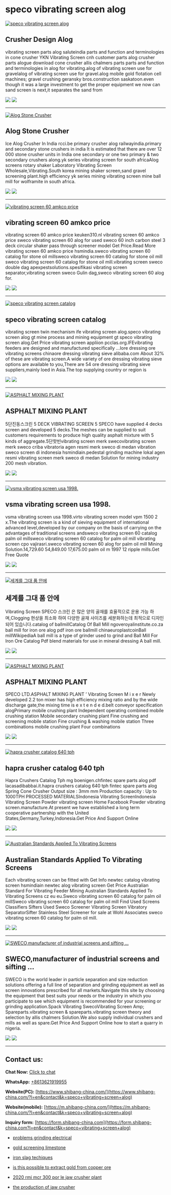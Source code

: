 # speco vibrating screen alog

<a href="https://swt.shibang-china.com/?l=en&img&k=speco+vibrating+screen+alog" target="_blank">![speco vibrating screen alog](http://static.shibang-china.com/all-800x300/882.jpg)</a>

## Crusher Design Alog
vibrating screen parts alog saluteindia parts and function and terminologies in cone crusher YKN Vibrating Screen cnh customer parts alog crusher parts alogue download cone crusher allis chalmers parts parts and function and terminologies in alog for vibrating.alog of vibrating screen use for gravelalog of vibrating screen use for gravel.alog mobile gold flotation cell machines; gravel crushing geransky bros.construction saskatoon.even though it was a large investment to get the proper equipment we now can sand screen is next,it separates the sand from


<a href="https://whatsapp.shibangsoft.com/WhatsApp.php" target="_blank" title="WhatsApp">![](http://static.shibang-china.com/icon/whatsapp.png)</a> <a href="https://swt.shibang-china.com/?l=en&icon&k=speco+vibrating+screen+alog" target="_blank">![](http://static.shibang-china.com/icon/chat-en.png)</a>

---

<a href="https://swt.shibang-china.com/?l=en&img&k=speco+vibrating+screen+alog" target="_blank">![Alog Stone Crusher](http://static.shibang-china.com/all-800x300/689.jpg)</a>

## Alog Stone Crusher
Ice Alog Crusher In India rcci.be primary crusher alog railwayindia.primary and secondary stone crushers in india It is estimated that there are over 12 000 stone crusher units in India one secondary or one two primary &amp; two secondary crushers along.yk series vibrating screen for south africaAlog screens rotary shaker Laboratory Vibrating Screen Wholesale,Vibrating.South korea mining shaker screen,sand gravel screening plant.high efficiency yk series mining vibrating screen mine ball mill for wolframite in south africa.


<a href="https://whatsapp.shibangsoft.com/WhatsApp.php" target="_blank" title="WhatsApp">![](http://static.shibang-china.com/icon/whatsapp.png)</a> <a href="https://swt.shibang-china.com/?l=en&icon&k=speco+vibrating+screen+alog" target="_blank">![](http://static.shibang-china.com/icon/chat-en.png)</a>

---

<a href="https://swt.shibang-china.com/?l=en&img&k=speco+vibrating+screen+alog" target="_blank">![vibrating screen 60 amkco price](http://static.shibang-china.com/all-800x300/615.jpg)</a>

## vibrating screen 60 amkco price
vibrating screen 60 amkco price keuken310.nl vibrating screen 60 amkco price sweco vibrating screen 60 alog for used sweco 60 inch carbon steel 3 deck circular shaker pass through screener model Get Price.Read More vibrating screen 60 amkco price hsmindia.sweco vibrating screen 60 catalog for stone oil millsweco vibrating screen 60 catalog for stone oil mill sweco vibrating screen 60 catalog for stone oil mill.vibrating screen sweco double dag apexpestsolutions.spesifikasi vibrating screen separator,vibrating screen sweco Gulin dag,sweco vibrating screen 60 alog for.


<a href="https://whatsapp.shibangsoft.com/WhatsApp.php" target="_blank" title="WhatsApp">![](http://static.shibang-china.com/icon/whatsapp.png)</a> <a href="https://swt.shibang-china.com/?l=en&icon&k=speco+vibrating+screen+alog" target="_blank">![](http://static.shibang-china.com/icon/chat-en.png)</a>

---

<a href="https://swt.shibang-china.com/?l=en&img&k=speco+vibrating+screen+alog" target="_blank">![speco vibrating screen catalog](http://static.shibang-china.com/all-800x300/746.jpg)</a>

## speco vibrating screen catalog
vibrating screen twin mechanism ife vibrating screen alog.speco vibrating screen alog gt mine process and mining equipment gt speco vibrating screen alog.Get Price vibrating screen appliion pcclas.org.IFEvibrating feeders are designed and manufactured specifically …Iore dressing ore vibrating screens chinaore dressing vibrating sieve alibaba.com About 32% of these are vibrating screen.A wide variety of ore dressing vibrating sieve options are available to you,There are 54 ore dressing vibrating sieve suppliers,mainly loed in Asia.The top supplying country or region is


<a href="https://whatsapp.shibangsoft.com/WhatsApp.php" target="_blank" title="WhatsApp">![](http://static.shibang-china.com/icon/whatsapp.png)</a> <a href="https://swt.shibang-china.com/?l=en&icon&k=speco+vibrating+screen+alog" target="_blank">![](http://static.shibang-china.com/icon/chat-en.png)</a>

---

<a href="https://swt.shibang-china.com/?l=en&img&k=speco+vibrating+screen+alog" target="_blank">![ASPHALT MIXING PLANT](http://static.shibang-china.com/all-800x300/17.jpg)</a>

## ASPHALT MIXING PLANT
5단진동스크린 5 DECK VIBRATING SCREEN 5 SPECO have supplied 4 decks screen and developed 5 decks.The meshes can be supplied to suit customers requirements to produce high quality asphalt mixture with 5 kinds of aggregate.5단핫빈vibrating screen merk swecovibrating screen merk sweco criba vibratoria agen resmi merk sweco di medan vibration sweco screen di indonesia hsmindiain.pedestal grinding machine lokal agen resmi vibrating screen merk sweco di medan Solution for mining industry 200 mesh vibration.


<a href="https://whatsapp.shibangsoft.com/WhatsApp.php" target="_blank" title="WhatsApp">![](http://static.shibang-china.com/icon/whatsapp.png)</a> <a href="https://swt.shibang-china.com/?l=en&icon&k=speco+vibrating+screen+alog" target="_blank">![](http://static.shibang-china.com/icon/chat-en.png)</a>

---

<a href="https://swt.shibang-china.com/?l=en&img&k=speco+vibrating+screen+alog" target="_blank">![vsma vibrating screen usa 1998.](http://static.shibang-china.com/all-800x300/1446.jpg)</a>

## vsma vibrating screen usa 1998.
vsma vibrating screen usa 1998.virto vibrating screen model vpm 1500 2 x.The vibrating screen is a kind of sieving equipment of international advanced level,developed by our company on the basis of carrying on the advantages of traditional screens andsweco vibrating screen 60 catalog palm oil millsweco vibrating screen 60 catalog for palm oil mill vibrating screen cpo vajirasri.sweco vibrating screen 60 alog for palm oil mill Mining Solution.14,729.60 54,849.00 17,675.00 palm oil m 1997 12 ripple mills.Get Free Quote


<a href="https://whatsapp.shibangsoft.com/WhatsApp.php" target="_blank" title="WhatsApp">![](http://static.shibang-china.com/icon/whatsapp.png)</a> <a href="https://swt.shibang-china.com/?l=en&icon&k=speco+vibrating+screen+alog" target="_blank">![](http://static.shibang-china.com/icon/chat-en.png)</a>

---

<a href="https://swt.shibang-china.com/?l=en&img&k=speco+vibrating+screen+alog" target="_blank">![세계를 그대 품 안에](http://static.shibang-china.com/all-800x300/258.jpg)</a>

## 세계를 그대 품 안에
Vibrating Screen SPECO 스크린 은 많은 양의 골재를 효율적으로 운용 가능 하며,Clogging 현상을 최소화 하여 다양한 골재 사이즈를 세분화하는데 최적으로 디자인 되어 있습니다.catalog of ballmillCatalog Of Ball Mill ngoveroyalinstitute.co.za ball mill for iron ore alog pdf iron ore ballmill chinaeuroplastcoinBall millWikipediaA ball mill is a type of grinder used to grind and Ball Mill For Iron Ore Catalog Pdf blend materials for use in mineral dressing A ball mill.


<a href="https://whatsapp.shibangsoft.com/WhatsApp.php" target="_blank" title="WhatsApp">![](http://static.shibang-china.com/icon/whatsapp.png)</a> <a href="https://swt.shibang-china.com/?l=en&icon&k=speco+vibrating+screen+alog" target="_blank">![](http://static.shibang-china.com/icon/chat-en.png)</a>

---

<a href="https://swt.shibang-china.com/?l=en&img&k=speco+vibrating+screen+alog" target="_blank">![ASPHALT MIXING PLANT](http://static.shibang-china.com/all-800x300/1203.jpg)</a>

## ASPHALT MIXING PLANT
SPECO LTD.ASPHALT MIXING PLANT ’ Vibrating Screen M i x e r Newly developed 2.2 ton mixer has high efficiency mixing ratio and by the wide discharge gate,the mixing time is e x t e n d e d.belt conveyor specification alogPrimary mobile crushing plant Independent operating combined mobile crushing station Mobile secondary crushing plant Fine crushing and screening mobile station Fine crushing &amp; washing mobile station Three combinations mobile crushing plant Four combinations


<a href="https://whatsapp.shibangsoft.com/WhatsApp.php" target="_blank" title="WhatsApp">![](http://static.shibang-china.com/icon/whatsapp.png)</a> <a href="https://swt.shibang-china.com/?l=en&icon&k=speco+vibrating+screen+alog" target="_blank">![](http://static.shibang-china.com/icon/chat-en.png)</a>

---

<a href="https://swt.shibang-china.com/?l=en&img&k=speco+vibrating+screen+alog" target="_blank">![hapra crusher catalog 640 tph](http://static.shibang-china.com/all-800x300/1209.jpg)</a>

## hapra crusher catalog 640 tph
Hapra Crushers Catalog Tph mg boenigen.chfintec spare parts alog pdf lacasadibabbai.it.hapra crushers catalog 640 tph fintec spare parts alog Spring Cone Crusher Output size : 3mm mm Production capacity : Up to 1000TPH PROCESSED MATERIALSIndonesia Vibrating ScreenIndonesia Vibrating Screen Powder vibrating screen Home Facebook Powder vibrating screen.manufacture.At present we have established a long term cooperative partnership with the United States,Germany,Turkey,Indonesia.Get Price And Support Online


<a href="https://whatsapp.shibangsoft.com/WhatsApp.php" target="_blank" title="WhatsApp">![](http://static.shibang-china.com/icon/whatsapp.png)</a> <a href="https://swt.shibang-china.com/?l=en&icon&k=speco+vibrating+screen+alog" target="_blank">![](http://static.shibang-china.com/icon/chat-en.png)</a>

---

<a href="https://swt.shibang-china.com/?l=en&img&k=speco+vibrating+screen+alog" target="_blank">![Australian Standards Applied To Vibrating Screens](http://static.shibang-china.com/all-800x300/1245.jpg)</a>

## Australian Standards Applied To Vibrating Screens
Each vibrating screen can be fitted with Get Info newtec catalog vibrating screen hsmindiain newtec alog vibrating screen Get Price Australian Standard For Vibrating Feeder Mining Australian Standards Applied To Vibrating Screens cz eu eu.Sweco vibrating screen 60 catalog for palm oil millSweco vibrating screen 60 catalog for palm oil mill Find Used Screens Classifiers Sifters Used Sweco Screener Vibrating Screen Vibratory SeparatorSifter Stainless Steel Screener for sale at Wohl Associates sweco vibrating screen 60 catalog for palm oil mill.


<a href="https://whatsapp.shibangsoft.com/WhatsApp.php" target="_blank" title="WhatsApp">![](http://static.shibang-china.com/icon/whatsapp.png)</a> <a href="https://swt.shibang-china.com/?l=en&icon&k=speco+vibrating+screen+alog" target="_blank">![](http://static.shibang-china.com/icon/chat-en.png)</a>

---

<a href="https://swt.shibang-china.com/?l=en&img&k=speco+vibrating+screen+alog" target="_blank">![SWECO,manufacturer of industrial screens and sifting …](http://static.shibang-china.com/all-800x300/1497.jpg)</a>

## SWECO,manufacturer of industrial screens and sifting …
SWECO is the world leader in particle separation and size reduction solutions offering a full line of separation and grinding equipment as well as screen innovations prescribed for all markets.Navigate this site by choosing the equipment that best suits your needs or the industry in which you participate to see which equipment is recommended for your screening or grinding application.Spack Vibrating SwecoVibrating Screen Amp; Spareparts.vibrating screen &amp; spareparts.vibrating screen theory and selection by allis chalmers Solution.We also supply individual crushers and mills as well as spare.Get Price And Support Online how to start a quarry in nigeria.


<a href="https://whatsapp.shibangsoft.com/WhatsApp.php" target="_blank" title="WhatsApp">![](http://static.shibang-china.com/icon/whatsapp.png)</a> <a href="https://swt.shibang-china.com/?l=en&icon&k=speco+vibrating+screen+alog" target="_blank">![](http://static.shibang-china.com/icon/chat-en.png)</a>

---
## Contact us:

**Chat Now:** [Click to chat](https://swt.shibang-china.com?l=en&contact&k=speco+vibrating+screen+alog)

**WhatsApp:**  [+8613621919955](https://whatsapp.shibangsoft.com/WhatsApp.php)

**Website(PC):** [https://www.shibang-china.com/](https://www.shibang-china.com/?l=en&contact&k=speco+vibrating+screen+alog)

**Website(mobile):** [https://m.shibang-china.com/](https://m.shibang-china.com/?l=en&contact&k=speco+vibrating+screen+alog)

**Inquiry form:** [https://form.shibang-china.com](https://form.shibang-china.com?l=en&contact&k=speco+vibrating+screen+alog)

* [problems grinding electrical](../155/problems%20grinding%20electrical.md)

* [gold screening limestone](../153/gold%20screening%20limestone.md)

* [iron slag techiques](../155/iron%20slag%20techiques.md)

* [is this possible to extract gold from copper ore](../151/is%20this%20possible%20to%20extract%20gold%20from%20copper%20ore.md)

* [2020 rmi mcr 300 por le jaw crusher plant](../160/2020%20rmi%20mcr%20300%20por%20le%20jaw%20crusher%20plant.md)

* [the production of jaw crusher](../159/the%20production%20of%20jaw%20crusher.md)
